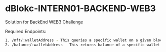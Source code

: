 # dBlokc-INTERN01-BACKEND-WEB3

Solution for BackEnd WEB3 Challenge

Required Endpoints:

```bash
1. /nft/:walletAddress - This queries a specific wallet on a given blockchain network and returns all owned NFTs
2. /balance/:walletAddress - This returns balance of a specific wallet address on a given blockchain network
```
